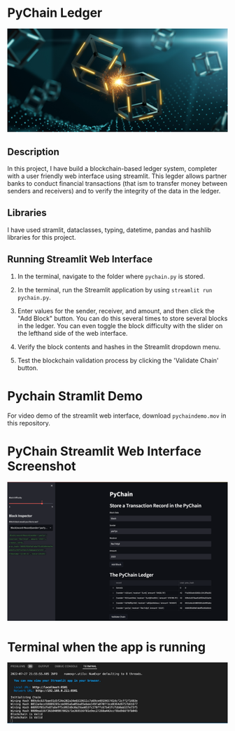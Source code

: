 # PyChain Ledger

![alt=""](Images/application-image.png)

## Description
In this project, I have build a blockchain-based ledger system, completer with a user friendly web interface using streamlit. This legder allows partner banks to conduct financial transactions (that ism to transfer money between senders and receivers) and to verify the integrity of the data in the ledger.

## Libraries
I have used stramlit, dataclasses, typing, datetime, pandas and hashlib libraries for this project.


## Running Streamlit Web Interface
1. In the terminal, navigate to the folder where `pychain.py` is stored.

2. In the terminal, run the Streamlit application by using `streamlit run pychain.py`.

3. Enter values for the sender, receiver, and amount, and then click the "Add Block" button. You can do this several times to store several blocks in the ledger. You can even toggle the block difficulty with the slider on the lefthand side of the web interface.

4. Verify the block contents and hashes in the Streamlit dropdown menu.

5. Test the blockchain validation process by clicking the 'Validate Chain' button.

# Pychain Stramlit Demo
For video demo of the streamlit web interface, download `pychaindemo.mov` in this repository.

# PyChain Streamlit Web Interface Screenshot
![streamlit-blockchain](Images/Pychain.png)

# Terminal when the app is running
![terminal](Images/terminal.jpg)
